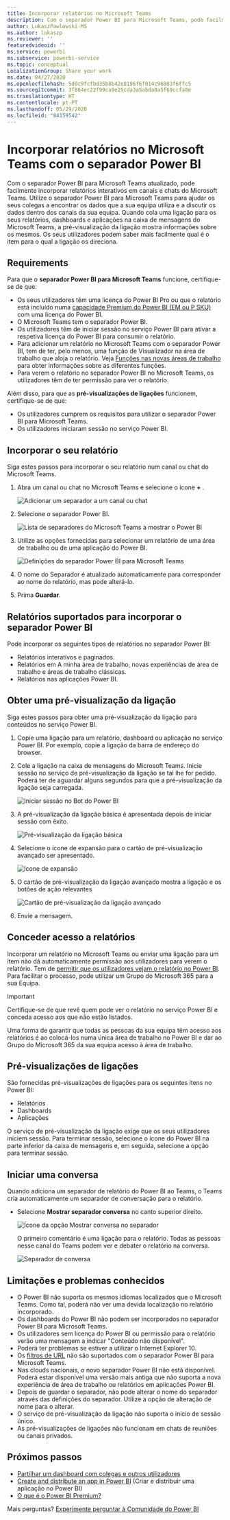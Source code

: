 ```yaml
---
title: Incorporar relatórios no Microsoft Teams
description: Com o separador Power BI para Microsoft Teams, pode facilmente incorporar relatórios interativos em canais e chats.
author: LukaszPawlowski-MS
ms.author: lukaszp
ms.reviewer: ''
featuredvideoid: ''
ms.service: powerbi
ms.subservice: powerbi-service
ms.topic: conceptual
LocalizationGroup: Share your work
ms.date: 04/27/2020
ms.openlocfilehash: 5d0c9fcfbd35b8b42e8196f6f014c96803f6ffc5
ms.sourcegitcommit: 3f864ec22f99ca9e25cda3a5abda8a5f69ccfa8e
ms.translationtype: HT
ms.contentlocale: pt-PT
ms.lasthandoff: 05/29/2020
ms.locfileid: "84159542"
---
```

# <a name="embed-reports-in-microsoft-teams-with-the-power-bi-tab"></a>Incorporar relatórios no Microsoft Teams com o separador Power BI

Com o separador Power BI para Microsoft Teams atualizado, pode facilmente incorporar relatórios interativos em canais e chats do Microsoft Teams. Utilize o separador Power BI para Microsoft Teams para ajudar os seus colegas a encontrar os dados que a sua equipa utiliza e a discutir os dados dentro dos canais da sua equipa.  Quando cola uma ligação para os seus relatórios, dashboards e aplicações na caixa de mensagens do Microsoft Teams, a pré-visualização da ligação mostra informações sobre os mesmos. Os seus utilizadores podem saber mais facilmente qual é o item para o qual a ligação os direciona.

## <a name="requirements"></a>Requirements

Para que o **separador Power BI para Microsoft Teams** funcione, certifique-se de que:

- Os seus utilizadores têm uma licença do Power BI Pro ou que o relatório está incluído numa [capacidade Premium do Power BI (EM ou P SKU)](../admin/service-premium-what-is.md) com uma licença do Power BI.
- O Microsoft Teams tem o separador Power BI.
- Os utilizadores têm de iniciar sessão no serviço Power BI para ativar a respetiva licença do Power BI para consumir o relatório.
- Para adicionar um relatório no Microsoft Teams com o separador Power BI, tem de ter, pelo menos, uma função de Visualizador na área de trabalho que aloja o relatório. Veja [Funções nas novas áreas de trabalho](service-new-workspaces.md#roles-in-the-new-workspaces) para obter informações sobre as diferentes funções.
- Para verem o relatório no separador Power BI no Microsoft Teams, os utilizadores têm de ter permissão para ver o relatório.

Além disso, para que as **pré-visualizações de ligações** funcionem, certifique-se de que:
- Os utilizadores cumprem os requisitos para utilizar o separador Power BI para Microsoft Teams.
- Os utilizadores iniciaram sessão no serviço Power BI. 


## <a name="embed-your-report"></a>Incorporar o seu relatório

Siga estes passos para incorporar o seu relatório num canal ou chat do Microsoft Teams.

1. Abra um canal ou chat no Microsoft Teams e selecione o ícone **+** .

    ![Adicionar um separador a um canal ou chat](media/service-embed-report-microsoft-teams/service-embed-report-microsoft-teams-add.png)

2. Selecione o separador Power BI.

    ![Lista de separadores do Microsoft Teams a mostrar o Power BI](media/service-embed-report-microsoft-teams/service-embed-report-microsoft-teams-tab.png)

3. Utilize as opções fornecidas para selecionar um relatório de uma área de trabalho ou de uma aplicação do Power BI.

    ![Definições do separador Power BI para Microsoft Teams](media/service-embed-report-microsoft-teams/service-embed-report-microsoft-teams-tab-settings.png)

4. O nome do Separador é atualizado automaticamente para corresponder ao nome do relatório, mas pode alterá-lo. 

5. Prima **Guardar**.

## <a name="supported-reports-for-embedding-the-power-bi-tab"></a>Relatórios suportados para incorporar o separador Power BI
Pode incorporar os seguintes tipos de relatórios no separador Power BI:

- Relatórios interativos e paginados.
- Relatórios em A minha área de trabalho, novas experiências de área de trabalho e áreas de trabalho clássicas.
- Relatórios nas aplicações Power BI.

## <a name="get-a-link-preview"></a>Obter uma pré-visualização da ligação

Siga estes passos para obter uma pré-visualização da ligação para conteúdos no serviço Power BI.

1. Copie uma ligação para um relatório, dashboard ou aplicação no serviço Power BI. Por exemplo, copie a ligação da barra de endereço do browser.

2. Cole a ligação na caixa de mensagens do Microsoft Teams. Inicie sessão no serviço de pré-visualização da ligação se tal lhe for pedido. Poderá ter de aguardar alguns segundos para que a pré-visualização da ligação seja carregada.

    ![Iniciar sessão no Bot do Power BI](media/service-embed-report-microsoft-teams/service-teams-link-preview-sign-in-needed.png)

3. A pré-visualização da ligação básica é apresentada depois de iniciar sessão com êxito.

    ![Pré-visualização da ligação básica](media/service-embed-report-microsoft-teams/service-teams-link-preview-basic.png)

4. Selecione o ícone de expansão para o cartão de pré-visualização avançado ser apresentado.

    ![ícone de expansão](media/service-embed-report-microsoft-teams/service-teams-link-preview-expand-icon.png)

5. O cartão de pré-visualização da ligação avançado mostra a ligação e os botões de ação relevantes

    ![Cartão de pré-visualização da ligação avançado](media/service-embed-report-microsoft-teams/service-teams-link-preview-nice-card.png)

6. Envie a mensagem.



## <a name="grant-access-to-reports"></a>Conceder acesso a relatórios

Incorporar um relatório no Microsoft Teams ou enviar uma ligação para um item não dá automaticamente permissão aos utilizadores para verem o relatório. Tem de [permitir que os utilizadores vejam o relatório no Power BI](service-share-dashboards.md). Para facilitar o processo, pode utilizar um Grupo do Microsoft 365 para a sua Equipa.

> [!IMPORTANT]
> Certifique-se de que revê quem pode ver o relatório no serviço Power BI e conceda acesso aos que não estão listados.

Uma forma de garantir que todas as pessoas da sua equipa têm acesso aos relatórios é ao colocá-los numa única área de trabalho no Power BI e dar ao Grupo do Microsoft 365 da sua equipa acesso à área de trabalho.

## <a name="link-previews"></a>Pré-visualizações de ligações 

São fornecidas pré-visualizações de ligações para os seguintes itens no Power BI:
- Relatórios
- Dashboards
- Aplicações

O serviço de pré-visualização da ligação exige que os seus utilizadores iniciem sessão. Para terminar sessão, selecione o ícone do Power BI na parte inferior da caixa de mensagens e, em seguida, selecione a opção para terminar sessão.

## <a name="start-a-conversation"></a>Iniciar uma conversa

Quando adiciona um separador de relatório do Power BI ao Teams, o Teams cria automaticamente um separador de conversação para o relatório. 

- Selecione **Mostrar separador conversa** no canto superior direito.

    ![Ícone da opção Mostrar conversa no separador](media/service-embed-report-microsoft-teams/power-bi-teams-conversation-icon.png)

    O primeiro comentário é uma ligação para o relatório. Todas as pessoas nesse canal do Teams podem ver e debater o relatório na conversa.

    ![Separador de conversa](media/service-embed-report-microsoft-teams/power-bi-teams-conversation-tab.png)

## <a name="known-issues-and-limitations"></a>Limitações e problemas conhecidos

- O Power BI não suporta os mesmos idiomas localizados que o Microsoft Teams. Como tal, poderá não ver uma devida localização no relatório incorporado.
- Os dashboards do Power BI não podem ser incorporados no separador Power BI para Microsoft Teams.
- Os utilizadores sem licença do Power BI ou permissão para o relatório verão uma mensagem a indicar "Conteúdo não disponível".
- Poderá ter problemas se estiver a utilizar o Internet Explorer 10. <!--You can look at the [browsers support for Power BI](../consumer/end-user-browsers.md) and for [Microsoft 365](https://products.office.com/office-system-requirements#Browsers-section). -->
- Os [filtros de URL](service-url-filters.md) não são suportados com o separador Power BI para Microsoft Teams.
- Nas clouds nacionais, o novo separador Power BI não está disponível. Poderá estar disponível uma versão mais antiga que não suporta a nova experiência de área de trabalho ou relatórios em aplicações Power BI. 
- Depois de guardar o separador, não pode alterar o nome do separador através das definições do separador. Utilize a opção de alteração de nome para o alterar.
- O serviço de pré-visualização da ligação não suporta o início de sessão único.
- As pré-visualizações de ligações não funcionam em chats de reuniões ou canais privados.

## <a name="next-steps"></a>Próximos passos
- [Partilhar um dashboard com colegas e outros utilizadores](service-share-dashboards.md)  
- [Create and distribute an app in Power BI](service-create-distribute-apps.md) (Criar e distribuir uma aplicação no Power BI)  
- [O que é o Power BI Premium?](../admin/service-premium-what-is.md)

Mais perguntas? [Experimente perguntar à Comunidade do Power BI](https://community.powerbi.com/)

